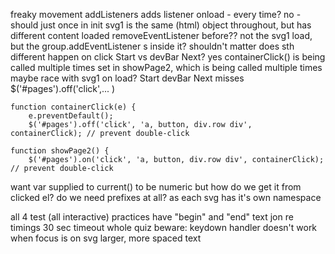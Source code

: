 

freaky movement
    addListeners adds listener onload - every time? no - should just once in init
    svg1 is the same (html) object throughout, but has different content loaded
    removeEventListener before?? not the svg1 load, but the group.addEventListener s inside it? shouldn't matter
    does sth different happen on click Start vs devBar Next? yes
    containerClick() is being called multiple times
        set in showPage2, which is being called multiple times
    maybe race with svg1 on load?
Start
devBar Next
    misses $('#pages').off('click',... )

    function containerClick(e) {
        e.preventDefault();
        $('#pages').off('click', 'a, button, div.row div', containerClick); // prevent double-click

    function showPage2() {
        $('#pages').on('click', 'a, button, div.row div', containerClick); // prevent double-click

want var supplied to current() to be numeric
    but how do we get it from clicked el?
    do we need prefixes at all? as each svg has it's own namespace


all 4 test (all interactive)
practices have "begin" and "end" text
jon re timings
    30 sec timeout whole quiz
beware: keydown handler doesn't work when focus is on svg
larger, more spaced text
